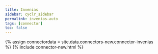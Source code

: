 ```yaml
---
title: Invenias
sidebar: cyclr_sidebar
permalink: invenias-auto
tags: [connector]
toc: false
---
```

{% assign connectordata = site.data.connectors-new.connector-invenias %}
{% include connector-new.html %}	